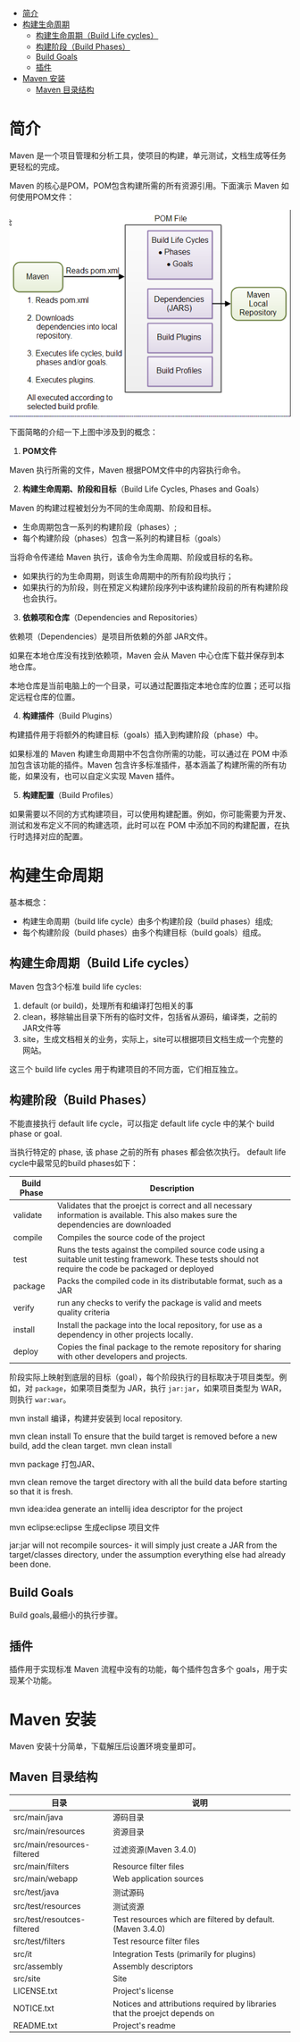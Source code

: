 - [简介](#%e7%ae%80%e4%bb%8b)
- [构建生命周期](#%e6%9e%84%e5%bb%ba%e7%94%9f%e5%91%bd%e5%91%a8%e6%9c%9f)
  - [构建生命周期（Build Life cycles）](#%e6%9e%84%e5%bb%ba%e7%94%9f%e5%91%bd%e5%91%a8%e6%9c%9fbuild-life-cycles)
  - [构建阶段（Build Phases）](#%e6%9e%84%e5%bb%ba%e9%98%b6%e6%ae%b5build-phases)
  - [Build Goals](#build-goals)
  - [插件](#%e6%8f%92%e4%bb%b6)
- [Maven 安装](#maven-%e5%ae%89%e8%a3%85)
  - [Maven 目录结构](#maven-%e7%9b%ae%e5%bd%95%e7%bb%93%e6%9e%84)

# 简介
Maven 是一个项目管理和分析工具，使项目的构建，单元测试，文档生成等任务更轻松的完成。

Maven 的核心是POM，POM包含构建所需的所有资源引用。下面演示 Maven 如何使用POM文件：

![](images/2019-09-29-10-13-52.png)


下面简略的介绍一下上图中涉及到的概念：

1) **POM文件**

Maven 执行所需的文件，Maven 根据POM文件中的内容执行命令。

2) **构建生命周期、阶段和目标**（Build Life Cycles, Phases and Goals）

Maven 的构建过程被划分为不同的生命周期、阶段和目标。
- 生命周期包含一系列的构建阶段（phases）;
- 每个构建阶段（phases）包含一系列的构建目标（goals）

当将命令传递给 Maven 执行，该命令为生命周期、阶段或目标的名称。
- 如果执行的为生命周期，则该生命周期中的所有阶段均执行；
- 如果执行的为阶段，则在预定义构建阶段序列中该构建阶段前的所有构建阶段也会执行。

3) **依赖项和仓库**（Dependencies and Repositories）

依赖项（Dependencies）是项目所依赖的外部 JAR文件。

如果在本地仓库没有找到依赖项，Maven 会从 Maven 中心仓库下载并保存到本地仓库。

本地仓库是当前电脑上的一个目录，可以通过配置指定本地仓库的位置；还可以指定远程仓库的位置。

4) **构建插件**（Build Plugins）

构建插件用于将额外的构建目标（goals）插入到构建阶段（phase）中。

如果标准的 Maven 构建生命周期中不包含你所需的功能，可以通过在 POM 中添加包含该功能的插件。Maven 包含许多标准插件，基本涵盖了构建所需的所有功能，如果没有，也可以自定义实现 Maven 插件。

5) **构建配置**（Build Profiles）

如果需要以不同的方式构建项目，可以使用构建配置。例如，你可能需要为开发、测试和发布定义不同的构建选项，此时可以在 POM 中添加不同的构建配置，在执行时选择对应的配置。

# 构建生命周期
基本概念：
- 构建生命周期（build life cycle）由多个构建阶段（build phases）组成;
- 每个构建阶段（build phases）由多个构建目标（build goals）组成。

## 构建生命周期（Build Life cycles）
Maven 包含3个标准 build life cycles:
1) default (or build)，处理所有和编译打包相关的事
2) clean，移除输出目录下所有的临时文件，包括省从源码，编译类，之前的JAR文件等
3) site，生成文档相关的业务，实际上，site可以根据项目文档生成一个完整的网站。

这三个 build life cycles 用于构建项目的不同方面，它们相互独立。

## 构建阶段（Build Phases）
不能直接执行 default life cycle，可以指定 default life cycle 中的某个 build phase or goal.

当执行特定的 phase, 该 phase 之前的所有 phases 都会依次执行。
default life cycle中最常见的build phases如下：

|Build Phase|Description|
|---|---|
|validate|Validates that the proejct is correct and all necessary information is available. This also makes sure the dependencies are downloaded|
|compile|Compiles the source code of the project|
|test|Runs the tests against the compiled source code using a suitable unit testing framework. These tests should not require the code be packaged or deployed|
|package|Packs the compiled code in its distributable format, such as a JAR|
|verify|run any checks to verify the package is valid and meets quality criteria|
|install|Install the package into the local repository, for use as a dependency in other projects locally.|
|deploy|Copies the final package to the remote repository for sharing with other developers and projects.|

阶段实际上映射到底层的目标（goal），每个阶段执行的目标取决于项目类型。例如，对 `package`，如果项目类型为 JAR，执行 `jar:jar`，如果项目类型为 WAR，则执行 `war:war`。

mvn install
编译，构建并安装到 local repository.

mvn clean install
To ensure that the build target is removed before a new build, add the clean target.
mvn clean install

mvn package
打包JAR、

mvn clean
remove the target directory with all the build data before starting so that it is fresh.

mvn idea:idea
generate an intellij idea descriptor for the project

mvn eclipse:eclipse
生成eclipse 项目文件

jar:jar
will not recompile sources- it will simply just create a JAR from the target/classes directory, under the assumption everything else had already been done.

## Build Goals
Build goals,最细小的执行步骤。

## 插件
插件用于实现标准 Maven 流程中没有的功能，每个插件包含多个 goals，用于实现某个功能。

# Maven 安装
Maven 安装十分简单，下载解压后设置环境变量即可。

## Maven 目录结构
|目录|说明|
|---|---|
|src/main/java|源码目录|
|src/main/resources|资源目录|
|src/main/resources-filtered|过滤资源(Maven 3.4.0)|
|src/main/filters|Resource filter files|
|src/main/webapp|Web application sources|
|src/test/java|测试源码|
|src/test/resources|测试资源|
|src/test/resoutces-filtered|Test resources which are filtered by default. (Maven 3.4.0)|
|src/test/filters|Test resource filter files|
|src/it|Integration Tests (primarily for plugins)|
|src/assembly|Assembly descriptors|
|src/site|Site|
|LICENSE.txt|Project's license|
|NOTICE.txt|Notices and attributions required by libraries that the proejct depends on|
|README.txt|Project's readme|
